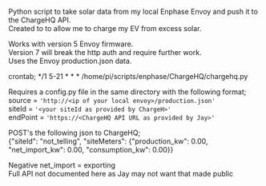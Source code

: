 Python script to take solar data from my local Enphase Envoy and push it to the ChargeHQ API.  
Created to to allow me to charge my EV from excess solar.  

Works with version 5 Envoy firmware.   
Version 7 will break the http auth and require further work.   
Uses the Envoy production.json data.  

crontab;
*/1 5-21 * * * /home/pi/scripts/enphase/ChargeHQ/chargehq.py

Requires a config.py file in the same directory with the following format;  
source = `'http://<ip of your local envoy>/production.json'`  
siteId = `'<your siteId as provided by ChargeH>'`  
endPoint = `'https://<ChargeHQ API URL as provided by Jay>'`  

POST's the following json to ChargeHQ;  
{"siteId": "not_telling", "siteMeters": {"production_kw": 0.00, "net_import_kw": 0.00, "consumption_kw": 0.00}}

Negative net_import = exporting  
Full API not documented here as Jay may not want that made public  



